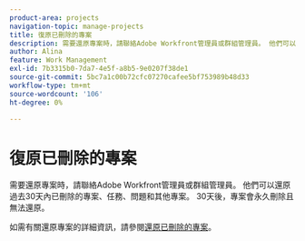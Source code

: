 ```yaml
---
product-area: projects
navigation-topic: manage-projects
title: 復原已刪除的專案
description: 需要還原專案時，請聯絡Adobe Workfront管理員或群組管理員。 他們可以還原過去30天內已刪除的專案、任務、問題和其他專案。 30天後，專案會永久刪除且無法還原。
author: Alina
feature: Work Management
exl-id: 7b3315b0-7da7-4e5f-a8b5-9e0207f38de1
source-git-commit: 5bc7a1c00b72cfc07270cafee5bf753989b48d33
workflow-type: tm+mt
source-wordcount: '106'
ht-degree: 0%

---
```


# 復原已刪除的專案

需要還原專案時，請聯絡Adobe Workfront管理員或群組管理員。 他們可以還原過去30天內已刪除的專案、任務、問題和其他專案。 30天後，專案會永久刪除且無法還原。

如需有關還原專案的詳細資訊，請參閱[還原已刪除的專案](../../../administration-and-setup/manage-workfront/manage-deleted-items/restore-deleted-items.md)。
